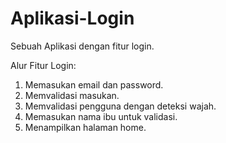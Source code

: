 # Aplikasi-Login
Sebuah Aplikasi dengan fitur login.

Alur Fitur Login:
1. Memasukan email dan password.
2. Memvalidasi masukan.
3. Memvalidasi pengguna dengan deteksi wajah.
4. Memasukan nama ibu untuk validasi.
5. Menampilkan halaman home.
